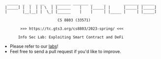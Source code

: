 ```
  _____  _  _  _ __   _ _______ _______ _     _        _______ ______ 
 |_____] |  |  | | \  | |______    |    |_____| |      |_____| |_____]
 |       |__|__| |  \_| |______    |    |     | |_____ |     | |_____]
                                                                      
                         CS 8803 (33571)
                                                        
        >>> https://tc.gts3.org/cs8803/2023-spring/ <<<

       Info Sec Lab: Exploiting Smart Contract and DeFi
```

- Please refer to our [labs](https://tc.gts3.org/cs8803/2023-spring/lab/lab01.html)!
- Feel free to send a pull request if you'd like to improve.

